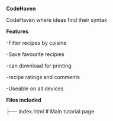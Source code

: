 **CodeHaven**


CodeHaven where ideas find their syntax

**Features**


-Filter recipes by cuisine 


-Save favourite recipies 


-can download for printing


-recipe ratings and comments


-Useable on all devices 

**Files included**

├── index.html          # Main tutorial page



